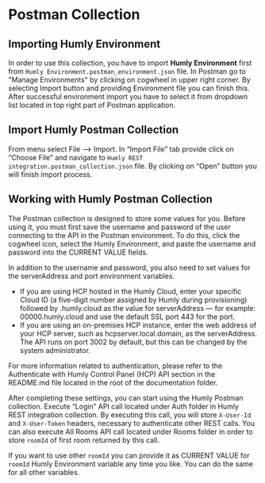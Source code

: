 # Postman Collection

## Importing Humly Environment

In order to use this collection, you have to import <b>Humly Environment</b> first from `Humly Environment.postman_environment.json` file. In Postman go to "Manage Environments" by clicking on cogwheel in upper right corner. By selecting Import button and providing Environment file you can finish this. After successful environment import you have to select it from dropdown list located in top right part of Postman application.

## Import Humly Postman Collection

From menu select File --> Import. In “Import File” tab provide click on “Choose File” and navigate to `Humly REST integration.postman_collection.json` file. By clicking on “Open” button you will finish import process.

## Working with Humly Postman Collection

The Postman collection is designed to store some values for you. Before using it, you must first save the username and password of the user connecting to the API in the Postman environment. To do this, click the cogwheel icon, select the Humly Environment, and paste the username and password into the CURRENT VALUE fields.

In addition to the username and password, you also need to set values for the serverAddress and port environment variables.

- If you are using HCP hosted in the Humly Cloud, enter your specific Cloud ID (a five-digit number assigned by Humly during provisioning) followed by .humly.cloud as the value for serverAddress — for example: 00000.humly.cloud and use the default SSL port 443 for the port.
- If you are using an on-premises HCP instance, enter the web address of your HCP server, such as hcpserver.local.domain, as the serverAddress. The API runs on port 3002 by default, but this can be changed by the system administrator.

For more information related to authentication, please refer to the Authenticate with Humly Control Panel (HCP) API section in the README.md file located in the root of the documentation folder.

After completing these settings, you can start using the Humly Postman collection. 
Execute “Login” API call located under Auth folder in Humly REST integration collection. By executing this call, you will store `X-User-Id` and `X-User-Token` headers, necessary to authenticate other REST calls. You can also execute All Rooms API call located under Rooms folder in order to store `roomId` of first room returned by this call.

If you want to use other `roomId` you can provide it as CURRENT VALUE for `roomId` Humly Environment variable any time you like. You can do the same for all other variables.
